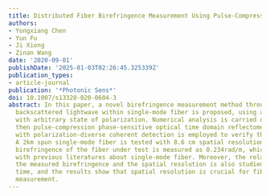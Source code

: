 ```yaml
---
title: Distributed Fiber Birefringence Measurement Using Pulse-Compression $Φ$-OTDR
authors:
- Yongxiang Chen
- Yun Fu
- Ji Xiong
- Zinan Wang
date: '2020-09-01'
publishDate: '2025-01-03T02:26:45.325339Z'
publication_types:
- article-journal
publication: '*Photonic Sens*'
doi: 10.1007/s13320-020-0604-3
abstract: In this paper, a novel birefringence measurement method through the Rayleigh
  backscattered lightwave within single-mode fiber is proposed, using a single chirped-pulse
  with arbitrary state of polarization. Numerical analysis is carried out in detail,
  then pulse-compression phase-sensitive optical time domain reflectometry (PC-$Φ$-OTDR)
  with polarization-diverse coherent detection is employed to verify this method.
  A 2km spun single-mode fiber is tested with 8.6 cm spatial resolution, and the average
  birefringence of the fiber under test is measured as 0.234rad/m, which is consistent
  with previous literatures about single-mode fiber. Moreover, the relationship between
  the measured birefringence and the spatial resolution is also studied for the first
  time, and the results show that spatial resolution is crucial for fiber birefringence
  measurement.
---
```

